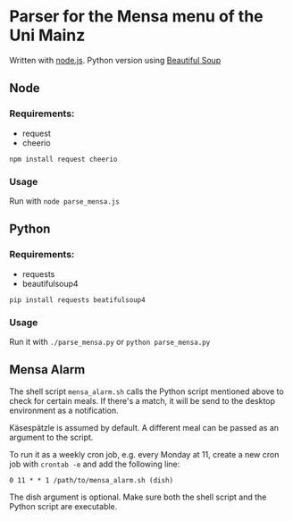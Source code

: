 # Parser for the Mensa menu of the Uni Mainz
 
Written with [node.js](https://nodejs.org/).
Python version using [Beautiful Soup](https://www.crummy.com/software/BeautifulSoup/bs4/doc/)

## Node

### Requirements:

  * request
  * cheerio

`npm install request cheerio`

### Usage

Run with `node parse_mensa.js`


## Python

### Requirements:

  * requests
  * beautifulsoup4

`pip install requests beatifulsoup4`

### Usage

Run it with `./parse_mensa.py` or `python parse_mensa.py`

## Mensa Alarm

The shell script `mensa_alarm.sh` calls the Python script mentioned above to check for certain meals. If there's a match, it will be send to the desktop environment as a notification.

Käsespätzle is assumed by default. A different meal can be passed as an argument to the script.

To run it as a weekly cron job, e.g. every Monday at 11, create a new cron job with
`crontab -e`
and add the following line:

`0 11 * * 1 /path/to/mensa_alarm.sh (dish)`

The dish argument is optional. Make sure both the shell script and the Python script are executable.
